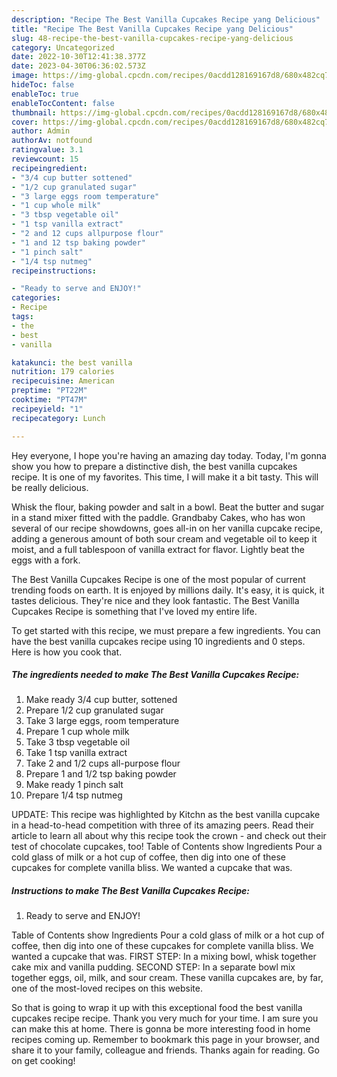 ```yaml
---
description: "Recipe The Best Vanilla Cupcakes Recipe yang Delicious"
title: "Recipe The Best Vanilla Cupcakes Recipe yang Delicious"
slug: 48-recipe-the-best-vanilla-cupcakes-recipe-yang-delicious
category: Uncategorized
date: 2022-10-30T12:41:38.377Z
date: 2023-04-30T06:36:02.573Z
image: https://img-global.cpcdn.com/recipes/0acdd128169167d8/680x482cq70/the-best-vanilla-cupcakes-recipe-recipe-main-photo.jpg
hideToc: false
enableToc: true
enableTocContent: false
thumbnail: https://img-global.cpcdn.com/recipes/0acdd128169167d8/680x482cq70/the-best-vanilla-cupcakes-recipe-recipe-main-photo.jpg
cover: https://img-global.cpcdn.com/recipes/0acdd128169167d8/680x482cq70/the-best-vanilla-cupcakes-recipe-recipe-main-photo.jpg
author: Admin
authorAv: notfound
ratingvalue: 3.1
reviewcount: 15
recipeingredient:
- "3/4 cup butter sottened"
- "1/2 cup granulated sugar"
- "3 large eggs room temperature"
- "1 cup whole milk"
- "3 tbsp vegetable oil"
- "1 tsp vanilla extract"
- "2 and 12 cups allpurpose flour"
- "1 and 12 tsp baking powder"
- "1 pinch salt"
- "1/4 tsp nutmeg"
recipeinstructions:

- "Ready to serve and ENJOY!"
categories:
- Recipe
tags:
- the
- best
- vanilla

katakunci: the best vanilla 
nutrition: 179 calories
recipecuisine: American
preptime: "PT22M"
cooktime: "PT47M"
recipeyield: "1"
recipecategory: Lunch

---
```



Hey everyone, I hope you're having an amazing day today. Today, I'm gonna show you how to prepare a distinctive dish, the best vanilla cupcakes recipe. It is one of my favorites. This time, I will make it a bit tasty. This will be really delicious.

Whisk the flour, baking powder and salt in a bowl. Beat the butter and sugar in a stand mixer fitted with the paddle. Grandbaby Cakes, who has won several of our recipe showdowns, goes all-in on her vanilla cupcake recipe, adding a generous amount of both sour cream and vegetable oil to keep it moist, and a full tablespoon of vanilla extract for flavor. Lightly beat the eggs with a fork.

The Best Vanilla Cupcakes Recipe is one of the most popular of current trending foods on earth. It is enjoyed by millions daily. It's easy, it is quick, it tastes delicious. They're nice and they look fantastic. The Best Vanilla Cupcakes Recipe is something that I've loved my entire life.


To get started with this recipe, we must prepare a few ingredients. You can have the best vanilla cupcakes recipe using 10 ingredients and 0 steps. Here is how you cook that.

<!--inarticleads1-->

##### The ingredients needed to make The Best Vanilla Cupcakes Recipe:

1. Make ready 3/4 cup butter, sottened
1. Prepare 1/2 cup granulated sugar
1. Take 3 large eggs, room temperature
1. Prepare 1 cup whole milk
1. Take 3 tbsp vegetable oil
1. Take 1 tsp vanilla extract
1. Take 2 and 1/2 cups all-purpose flour
1. Prepare 1 and 1/2 tsp baking powder
1. Make ready 1 pinch salt
1. Prepare 1/4 tsp nutmeg


UPDATE: This recipe was highlighted by Kitchn as the best vanilla cupcake in a head-to-head competition with three of its amazing peers. Read their article to learn all about why this recipe took the crown - and check out their test of chocolate cupcakes, too! Table of Contents show Ingredients Pour a cold glass of milk or a hot cup of coffee, then dig into one of these cupcakes for complete vanilla bliss. We wanted a cupcake that was. 

<!--inarticleads2-->

##### Instructions to make The Best Vanilla Cupcakes Recipe:


1. Ready to serve and ENJOY!

Table of Contents show Ingredients Pour a cold glass of milk or a hot cup of coffee, then dig into one of these cupcakes for complete vanilla bliss. We wanted a cupcake that was. FIRST STEP: In a mixing bowl, whisk together cake mix and vanilla pudding. SECOND STEP: In a separate bowl mix together eggs, oil, milk, and sour cream. These vanilla cupcakes are, by far, one of the most-loved recipes on this website. 

So that is going to wrap it up with this exceptional food the best vanilla cupcakes recipe recipe. Thank you very much for your time. I am sure you can make this at home. There is gonna be more interesting food in home recipes coming up. Remember to bookmark this page in your browser, and share it to your family, colleague and friends. Thanks again for reading. Go on get cooking!
